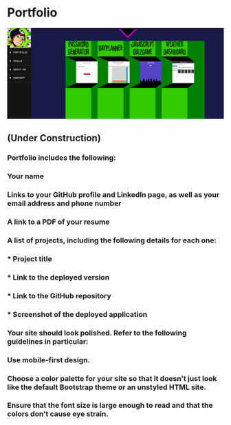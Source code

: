 # Portfolio

![Portfolio preview image](./assets/images/portfolio-preview.png)

## (Under Construction)

### Portfolio includes the following:

### Your name

### Links to your GitHub profile and LinkedIn page, as well as your email address and phone number

### A link to a PDF of your resume

### A list of projects, including the following details for each one:

###	* Project title

###	* Link to the deployed version

###	* Link to the GitHub repository

###	* Screenshot of the deployed application

### Your site should look polished. Refer to the following guidelines in particular:

### Use mobile-first design.

### Choose a color palette for your site so that it doesn't just look like the default Bootstrap theme or an unstyled HTML site.

### Ensure that the font size is large enough to read and that the colors don't cause eye strain.